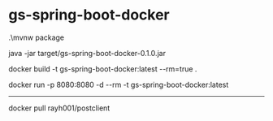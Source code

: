 ﻿# gs-spring-boot-docker
.\mvnw package

java -jar target/gs-spring-boot-docker-0.1.0.jar

docker build  -t gs-spring-boot-docker:latest --rm=true .

docker run -p 8080:8080 -d --rm -t gs-spring-boot-docker:latest

----------------------------------------------------------------

docker pull rayh001/postclient





